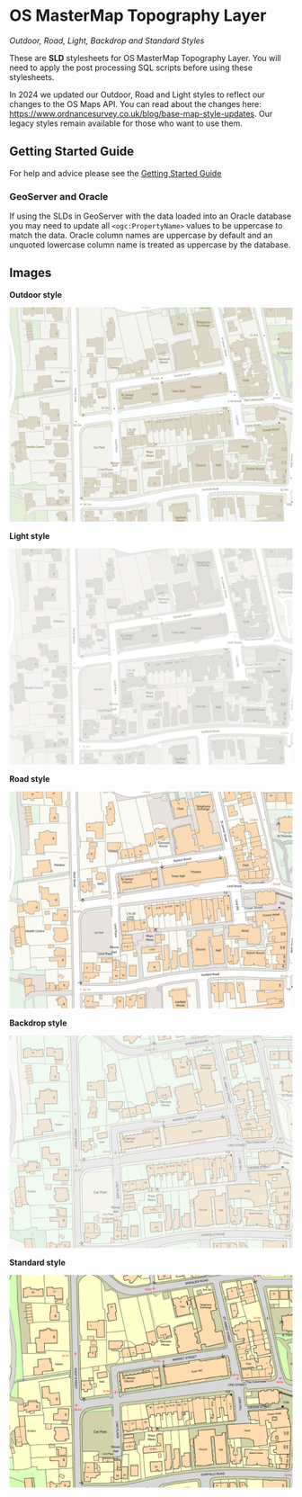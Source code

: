# OS MasterMap Topography Layer
*Outdoor, Road, Light, Backdrop and Standard Styles*

These are **SLD** stylesheets for OS MasterMap Topography Layer. You will need to apply the post processing SQL scripts before using these stylesheets.

In 2024 we updated our Outdoor, Road and Light styles to reflect our changes to the OS Maps API. You can read about the changes here: https://www.ordnancesurvey.co.uk/blog/base-map-style-updates. Our legacy styles remain available for those who want to use them.

## Getting Started Guide

For help and advice please see the [Getting Started Guide](https://github.com/OrdnanceSurvey/OSMM-Topography-Layer-stylesheets/blob/master/Getting%20Started%20Guide%20-%20Styling%20OSMM%20Topography%20Layer.pdf)

### GeoServer and Oracle

If using the SLDs in GeoServer with the data loaded into an Oracle database you may need to update all `<ogc:PropertyName>` values to be uppercase to match the data. Oracle column names are uppercase by default and an unquoted lowercase column name is treated as uppercase by the database.

## Images

**Outdoor style**

![Outdoor style](https://github.com/OrdnanceSurvey/OSMM-Topography-Layer-stylesheets/blob/2427903f608a6cc14f2eb665831f33361a73ac4c/Schema%20version%209/Stylesheets/GML%20stylesheets/Geoserver%20stylesheets%20(SLD)/images/Outdoor-2.png)


**Light style**

![Light style](https://github.com/OrdnanceSurvey/OSMM-Topography-Layer-stylesheets/blob/2427903f608a6cc14f2eb665831f33361a73ac4c/Schema%20version%209/Stylesheets/GML%20stylesheets/Geoserver%20stylesheets%20(SLD)/images/Light-2.png)


**Road style**

![Light style](https://github.com/OrdnanceSurvey/OSMM-Topography-Layer-stylesheets/blob/2427903f608a6cc14f2eb665831f33361a73ac4c/Schema%20version%209/Stylesheets/GML%20stylesheets/Geoserver%20stylesheets%20(SLD)/images/Road-1.png)


**Backdrop style**

![Backdrop style](https://github.com/OrdnanceSurvey/OSMM-Topography-Layer-stylesheets/blob/master/Schema%20version%209/Stylesheets/GML%20stylesheets/QGIS%20stylesheets%20(QML)/images/Backdrop-1.png)


**Standard style**

![Standard style](https://github.com/OrdnanceSurvey/OSMM-Topography-Layer-stylesheets/blob/master/Schema%20version%209/Stylesheets/GML%20stylesheets/QGIS%20stylesheets%20(QML)/images/Standard-1.png)


